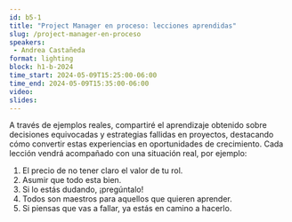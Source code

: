 ```yaml
---
id: b5-1
title: "Project Manager en proceso: lecciones aprendidas"
slug: /project-manager-en-proceso
speakers:
 - Andrea Castañeda
format: lighting
block: h1-b-2024
time_start: 2024-05-09T15:25:00-06:00
time_end: 2024-05-09T15:35:00-06:00
video:
slides:
---
```


A través de ejemplos reales, compartiré el aprendizaje obtenido sobre decisiones equivocadas y estrategias fallidas en proyectos, destacando cómo convertir estas experiencias en oportunidades de crecimiento.
Cada lección vendrá acompañado con una situación real, por ejemplo:

1. El precio de no tener claro el valor de tu rol.
2. Asumir que todo esta bien.
3. Si lo estás dudando, ¡pregúntalo!
4. Todos son maestros para aquellos que quieren aprender.
5. Si piensas que vas a fallar, ya estás en camino a hacerlo.